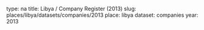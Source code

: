 type: na
title: Libya / Company Register (2013)
slug: places/libya/datasets/companies/2013
place: libya
dataset: companies
year: 2013

